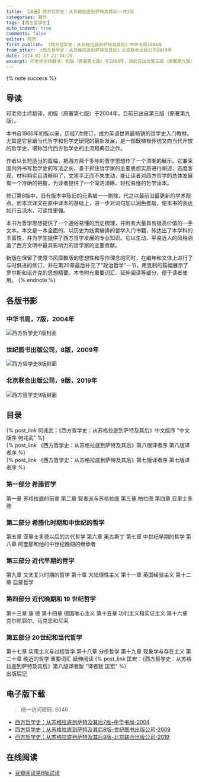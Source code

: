 ```yaml
---
title: 【译著】西方哲学史：从苏格拉底到萨特及其后——共3版
categories: 著作
tags: [西方哲学史]
auto_indent: true
comments: false
editor: 皎然
first_publish: 《西方哲学史：从苏格拉底到萨特及其后》中华书局2004年
from_other: 《西方哲学史：从苏格拉底到萨特及其后》北京联合出版公司2019年
date: 2024-01-17 21:34:29
excerpt: 邓老师主持翻译，初版（原著第七版）于2004年，目前已出自第三版（原著第九版）。本书自1966年初版以来，历经7次修订，成为英语世界最畅销的哲学史入门教材。尤其是它紧跟当代哲学和哲学史研究的最新发展，是一部既植根传统又向当代开放的哲学史，堪称当代西方哲学史的主流和典范之作。
---
```

{% note success %}
## 导读
邓老师主持翻译，初版（原著第七版）于2004年，目前已出自第三版（原著第九版）。

本书自1966年初版以来，历经7次修订，成为英语世界最畅销的哲学史入门教材。尤其是它紧跟当代哲学和哲学史研究的最新发展，是一部既植根传统又向当代开放的哲学史，堪称当代西方哲学史的主流和典范之作。

作者以长短适当的篇幅，把西方两千多年的哲学思想作了一个清晰的展示。它兼采国内外书写哲学史的写法之长，善于抓住哲学家的主要思想实质进行阐述，态度客观、材料翔实且清晰明了，文笔平正而不失生动，能让读者对西方哲学的总体发展有一个准确的把握，为读者提供了一个简洁清晰、轻松易懂的哲学读本。

修订第8版中，旧有版本中陈旧的元素被一一剔除，代之以最前沿最更新的学术观点。而本次译文在原中译本的基础上，进一步对词句加以润色推敲，使本书的表达如行云流水，可读性更强。

本书为哲学思想提供了一个通俗易懂的历史梳理，并附有大量具有极高价值的一手文本。本文是一本全面的、以历史为线索编排的哲学入门书籍，传达出了本学科的丰富性，并为学生提供了西方哲学发展的专业知识。它以生动、平易近人的风格涵盖了西方文明中最具影响力的哲学家的主要贡献。

新版在保留了使原书风靡数版的思想性和写作理念的同时，在编年和文体上进行了与时俱进的修订，并在第20章最后补充了“政治哲学”一节，用克制的篇幅展示了罗尔斯和诺齐克的思想精要。本书附有重要词汇、延伸阅读等部分，便于读者使用。
{% endnote %}
## 各版书影
### 中华书局，7版，2004年
![西方哲学史7版封面](/images/西方哲学史7版封面.png)
### 世纪图书出版公司，8版，2009年
![西方哲学史8版封面](/images/西方哲学史8版封面.jpg)
### 北京联合出版公司，9版，2019年
![西方哲学史9版封面](/images/西方哲学史9版封面.jpg)

## 目录
{% post_link 何兆武：《西方哲学史：从苏格拉底到萨特及其后》中文版序 "中文版序 何兆武" %}<br/>
{% post_link 《西方哲学史：从苏格拉底到萨特及其后》第八版译者序 第八版译者序 %}<br/>
{% post_link 《西方哲学史：从苏格拉底到萨特及其后》第七版译者序 第七版译者序 %}<br/>
### 第一部分 希腊哲学
第一章 苏格拉底的前辈
第二章 智者派与苏格拉底
第三章 柏拉图
第四章 亚里士多德
### 第二部分 希腊化时期和中世纪的哲学
第五章 亚里士多德以后的古代哲学
第六章 奥古斯丁
第七章 中世纪早期的哲学
第八章 阿奎那和他的中世纪晚期的继承者
### 第三部分 近代早期的哲学
第九章 文艺复兴时期的哲学
第十章 大陆理性主义
第十一章 英国经验主义
第十二章 启蒙哲学
### 第四部分 近代晚期和 19 世纪哲学
第十三章 康 德
第十四章 德国唯心主义
第十五章 功利主义和实证主义
第十六章 克尔凯郭尔、马克思和尼采
### 第五部分 20世纪和当代哲学
第十七章 实用主义与过程哲学
第十八章 分析哲学
第十九章 现象学与存在主义
第二十章 晚近的哲学
重要词汇
延伸阅读
{% post_link 匡宏：《西方哲学史：从苏格拉底到萨特及其后》第八版译者跋 "译者跋 匡宏" %}<br/>
出版后记
## 电子版下载
> 统一访问密码: 8046

- [西方哲学史：从苏格拉底到萨特及其后7版-中华书局-2004](https://url92.ctfile.com/f/21466692-1008850576-f01c38?p=8046)
- [西方哲学史：从苏格拉底到萨特及其后8版-世纪图书出版公司-2009](https://url92.ctfile.com/f/21466692-1008850579-005e31?p=8046)
- [西方哲学史：从苏格拉底到萨特及其后9版-北京联合出版公司-2019](https://url92.ctfile.com/f/21466692-1008850573-428f10?p=8046)

## 在线阅读
- [豆瓣阅读第8版试读](https://book.douban.com/subject/3389811/reading/)
